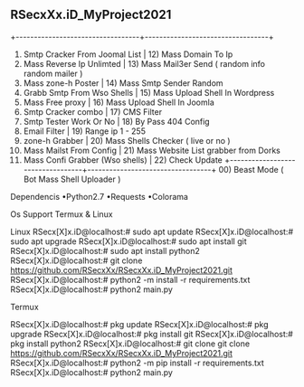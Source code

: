 ## RSecxXx.iD_MyProject2021

+----------------------------------+----------------------------------+
 1) Smtp Cracker From Joomal List   | 12) Mass Domain To Ip
 2) Mass Reverse Ip Unlimted        | 13) Mass Mail3er Send ( random info random mailer )
 3) Mass zone-h Poster              | 14) Mass Smtp Sender Random
 4) Grabb Smtp From Wso Shells      | 15) Mass Upload Shell In Wordpress
 5) Mass Free proxy                 | 16) Mass Upload Shell In Joomla
 6) Smtp Cracker combo              | 17) CMS Filter
 7) Smtp Tester Work Or No          | 18) By Pass 404 Config
 8) Email Filter                    | 19) Range ip 1 - 255
 9) zone-h Grabber                  | 20) Mass Shells Checker ( live or no )
10) Mass Mailst From Config         | 21) Mass Website List grabber from Dorks
11) Mass Confi Grabber (Wso shells) | 22) Check Update
 +----------------------------------+----------------------------------+
              00) Beast Mode ( Bot Mass Shell Uploader )

Dependencis
•Python2.7
•Requests
•Colorama

Os Support
Termux & Linux

Linux
RSecx[X]x.iD@localhost:# sudo apt update
RSecx[X]x.iD@localhost:# sudo apt upgrade
RSecx[X]x.iD@localhost:# sudo apt install git
RSecx[X]x.iD@localhost:# sudo apt install python2
RSecx[X]x.iD@localhost:# git clone https://github.com/RSecxXx/RSecxXx.iD_MyProject2021.git
RSecx[X]x.iD@localhost:# python2 -m install -r requirements.txt
RSecx[X]x.iD@localhost:# python2 main.py

Termux

RSecx[X]x.iD@localhost:# pkg update
RSecx[X]x.iD@localhost:# pkg upgrade
RSecx[X]x.iD@localhost:# pkg install git
RSecx[X]x.iD@localhost:# pkg install python2
RSecx[X]x.iD@localhost:# git clone git clone https://github.com/RSecxXx/RSecxXx.iD_MyProject2021.git
RSecx[X]x.iD@localhost:# python2 -m pip install -r requirements.txt
RSecx[X]x.iD@localhost:# python2 main.py
